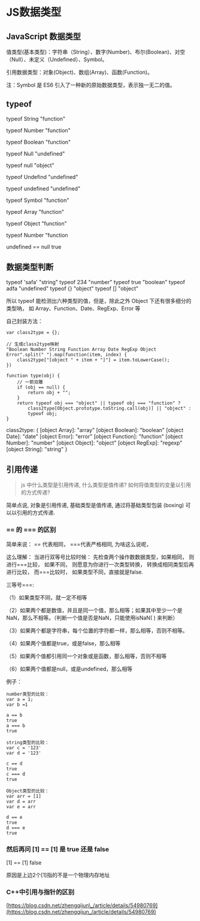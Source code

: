 # JS数据类型

## JavaScript 数据类型

值类型\(基本类型\)：字符串（String）、数字\(Number\)、布尔\(Boolean\)、对空（Null）、未定义（Undefined）、Symbol。

引用数据类型：对象\(Object\)、数组\(Array\)、函数\(Function\)。

注：Symbol 是 ES6 引入了一种新的原始数据类型，表示独一无二的值。

## typeof

typeof String "function"

typeof Number "function"

typeof Boolean "function"

typeof Null "undefined"

typeof null "object"

typeof Undefind "undefined"

typeof undefined "undefined"

typeof Symbol "function"

typeof Array "function"

typeof Object "function"

typeof Number "function

undefined == null true

## 数据类型判断

typeof 'safa' "string" typeof 234 "number" typeof true "boolean" typeof adfa "undefined" typeof {} "object" typeof \[\] "object"

所以 typeof 能检测出六种类型的值，但是，除此之外 Object 下还有很多细分的类型呐， 如 Array、Function、Date、RegExp、Error 等

自己封装方法：

```text
var class2type = {};

// 生成class2type映射
"Boolean Number String Function Array Date RegExp Object Error".split(" ").map(function(item, index) {
    class2type["[object " + item + "]"] = item.toLowerCase();
})

function type(obj) {
    // 一箭双雕
    if (obj == null) {
        return obj + "";
    }
    return typeof obj === "object" || typeof obj === "function" ?
        class2type[Object.prototype.toString.call(obj)] || "object" :
        typeof obj;
}
```

class2type: { \[object Array\]: "array" \[object Boolean\]: "boolean" \[object Date\]: "date" \[object Error\]: "error" \[object Function\]: "function" \[object Number\]: "number" \[object Object\]: "object" \[object RegExp\]: "regexp" \[object String\]: "string" }

## 引用传递

> js 中什么类型是引用传递, 什么类型是值传递? 如何将值类型的变量以引用的方式传递?

简单点说, 对象是引用传递, 基础类型是值传递, 通过将基础类型包装 \(boxing\) 可以以引用的方式传递.

### == 的 === 的区别

简单来说： == 代表相同， ===代表严格相同, 为啥这么说呢，

这么理解： 当进行双等号比较时候： 先检查两个操作数数据类型，如果相同， 则进行===比较， 如果不同， 则愿意为你进行一次类型转换， 转换成相同类型后再进行比较， 而===比较时， 如果类型不同，直接就是false.

三等号===:

（1）如果类型不同，就一定不相等

（2）如果两个都是数值，并且是同一个值，那么相等；如果其中至少一个是NaN，那么不相等。（判断一个值是否是NaN，只能使用isNaN\( \) 来判断）

（3）如果两个都是字符串，每个位置的字符都一样，那么相等，否则不相等。

（4）如果两个值都是true，或是false，那么相等

（5）如果两个值都引用同一个对象或是函数，那么相等，否则不相等

（6）如果两个值都是null，或是undefined，那么相等

例子：

```text
number类型的比较：
var a = 1;
var b =1

a == b
true
a === b
true

string类型的比较：
var c = '123'
var d = '123'

c == d
true
c === d
true

Object类型的比较：
var arr = [1]
var d = arr
var e = arr

d == e
true
d === e
true
```

### 然后再问 \[1\] == \[1\] 是 true 还是 false

\[1\] == \[1\] false

原因是上边2个\[1\]指的不是一个物理内存地址

### C++中引用与指针的区别

[https://blog.csdn.net/zhengqijun\_/article/details/54980769](https://blog.csdn.net/zhengqijun_/article/details/54980769)

